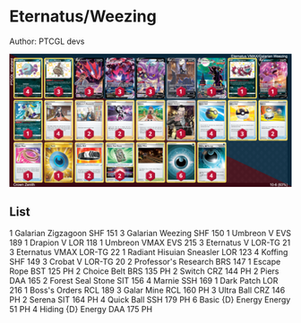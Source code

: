 # Eternatus/Weezing

Author: PTCGL devs

![decklist](../../!Images/Standard/3SWSH-CRZ/Eternatus-Weezing.PNG)

## List
1 Galarian Zigzagoon SHF 151
3 Galarian Weezing SHF 150
1 Umbreon V EVS 189
1 Drapion V LOR 118
1 Umbreon VMAX EVS 215
3 Eternatus V LOR-TG 21
3 Eternatus VMAX LOR-TG 22
1 Radiant Hisuian Sneasler LOR 123
4 Koffing SHF 149
3 Crobat V LOR-TG 20
2 Professor's Research BRS 147
1 Escape Rope BST 125 PH
2 Choice Belt BRS 135 PH
2 Switch CRZ 144 PH
2 Piers DAA 165
2 Forest Seal Stone SIT 156
4 Marnie SSH 169
1 Dark Patch LOR 216
1 Boss's Orders RCL 189
3 Galar Mine RCL 160 PH
3 Ultra Ball CRZ 146 PH
2 Serena SIT 164 PH
4 Quick Ball SSH 179 PH
6 Basic {D} Energy Energy 51 PH
4 Hiding {D} Energy DAA 175 PH
